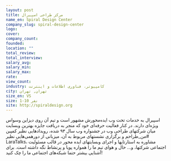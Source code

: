 ```yaml
---
layout: post
title: مرکز طراحی اسپیرال
name_en: Spiral Design Center
company_slug: spiral-design-center
logo: 
cover: 
company_count:
founded:
location: ""
total_review: 
total_interview: 
salary_avg: 
salary_min: 
salary_max: 
rate: 
view_count: 
industry: کامپیوتر، فناوری اطلاعات و اینترنت
city: تهران, تهران
size_en: VS
size: 1-10 نفر
site: http://spiraldesign.org
---
```


اسپیرال به خدمات تحت وب ایده‌محورش مشهور است و تیم آن روی دیزاین وسواس ویژه‌ای دارند. در کنار فعالیت حرفه‌ای خود که منجر به دریافت جایزه بهترین وبسایت میان شرکتهای طراحی وب در جشنواره وب سال ۹۳ شده، رویدادهایی نظیر کمپین #من_طراحم و برگزاری نشستهای مربوط به آن، میزبانی از دورهمی‌هایی نظیر LaraTalks، مشاوره به استارتاپها و اجرای وبسایتهای ایده محور در قالب مسئولیت اجتماعی شرکتها، و... حال و هوای تیم ما را همواره پویا و پرنشاط نگه داشته است. برای آشنایی بیشتر حتما شبکه‌های اجتماعی ما را چک کنید!
